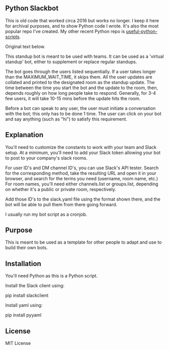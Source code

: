 ## Python Slackbot

This is old code that worked circa 2016 but works no longer. I keep it here for archival purposes, and to show Python code I wrote. It's also the most popular repo I've created. My other recent Python repo is [useful-python-scripts](https://github.com/julianeon/useful-python-scripts).

Original text below.

This standup bot is meant to be used with teams. It can be used as a 'virtual standup' bot, either to supplement or replace regular standups.

The bot goes through the users listed sequentially. If a user takes longer than the MAXIMUM_WAIT_TIME, it skips them. All the user updates are collated and printed to the designated room as the standup update. The time between the time you start the bot and the update to the room, then, depends roughly on how long people take to respond. Generally, for 3-4 few users, it will take 10-15 mins before the update hits the room.

Before a bot can speak to any user, the user must initiate a conversation with the bot; this only has to be done 1 time. The user can click on your bot and say anything (such as "hi") to satisfy this requirement.

## Explanation

You'll need to customize the constants to work with your team and Slack setup. At a minimum, you'll need to add your Slack token allowing your bot to post to your company's slack rooms.

For user ID's and DM channel ID's, you can use Slack's API tester. Search for the corresponding method, take the resulting URL and open it in your browser, and search for the terms you need (username, room name, etc.) For room names, you'll need either channels.list or groups.list, depending on whether it's a public or private room, respectively.

Add those ID's to the slack.yaml file using the format shown there, and the bot will be able to pull them from there going forward.

I usually run my bot script as a cronjob.

## Purpose

This is meant to be used as a template for other people to adapt and use to build their own bots.

## Installation

You'll need Python as this is a Python script.

Install the Slack client using:

pip install slackclient

Install yaml using:

pip install pyyaml

## License

MIT License

